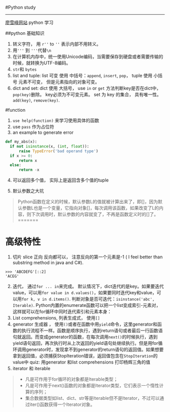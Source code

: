 #Python study

---

[廖雪峰网站](http://www.liaoxuefeng.com/wiki/0014316089557264a6b348958f449949df42a6d3a2e542c000) python 学习

##python 基础知识
1. 转义字符， 用 `r''` to `''` 表示内部不用转义。
2. 用`'''` 到 `'''`代替`\n`
3. 在计算机内存中，统一使用Unicode编码，当需要保存到硬盘或者需要传输的时候，就转换为UTF-8编码。
4. `str`和 `bytes`
5. list and tuple:  list 可变 使用 中括号：`append`, `insert`, `pop`， tuple 使用 小括号 元素不可变， 但是元素指向的对象可变。
6. dict and set: dict 使用 大括号， use `in` or `get` 方法判断key是否在dict中，`pop(key)`删除。 key必须为不可变元素。 set 为 key 的集合， 具有唯一性。 `add(key)`, `remove(key)`.

#function
1. `use help(function)` 来学习使用具体的函数
2. use `pass` 作为占位符
3. an example to generate error

  ``` python
  def my_abs(x):
    if not isinstance(x, (int, float)):
        raise TypeError('bad operand type')
    if x >= 0:
        return x
    else:
        return -x
  ```
4. 可以返回多个值， 实际上是返回含多个值的tuple

5. 默认参数之大坑 
> Python函数在定义的时候，默认参数L的值就被计算出来了，即[]，因为默认参数L也是一个变量，它指向对象[]，每次调用该函数，如果改变了L的内容，则下次调用时，默认参数的内容就变了，不再是函数定义时的[]了。
=======

# 高级特性
1. 切片 slice 正向 反向都可以， 注意反向的第一个元素是-1  ( I feel better than substring method in java and C#).
  ```
  >>> 'ABCDEFG'[::2]
  'ACEG'
  ```
2. 迭代， 通过`for ... in`来完成。 默认情况下，dict迭代的是key。如果要迭代value，可以用`for value in d.values()`，如果要同时迭代key和value，可以用`for k, v in d.items()`.  判断对象是否可迭代：`isinstance('abc', Iterable)`.   Python内置的enumerate函数可以把一个list变成索引-元素对，这样就可以在for循环中同时迭代索引和元素本身：
3. List comprehensions, 列表生成式， 使用`[]`
4. generator 生成器 ， 使用`()`或者在函数中用`yield`命令，这里generator和函数的执行流程不一样。函数是顺序执行，遇到return语句或者最后一行函数语句就返回。而变成generator的函数，在每次调用`next()`的时候执行，遇到yield语句返回，再次执行时从上次返回的yield语句处继续执行。但是用for循环调用generator时，发现拿不到generator的return语句的返回值。如果想要拿到返回值，必须捕获StopIteration错误，返回值包含在`StopIteration`的value中    quiz: 用generator 和list comprehensions 打印杨辉三角的值
5. iterator 和 iterable  

  > * 凡是可作用于for循环的对象都是Iterable类型；
  > * 凡是可作用于next()函数的对象都是Iterator类型，它们表示一个惰性计算的序列；
  > * 集合数据类型如list、dict、str等是Iterable但不是Iterator，不过可以通过iter()函数获得一个Iterator对象。


